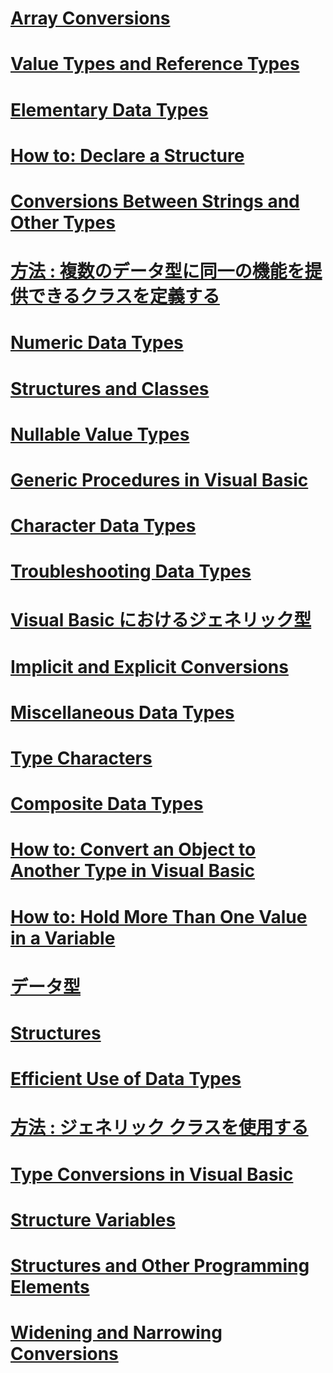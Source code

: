 # [Array Conversions](array-conversions.md)
# [Value Types and Reference Types](value-types-and-reference-types.md)
# [Elementary Data Types](elementary-data-types.md)
# [How to: Declare a Structure](how-to-declare-a-structure.md)
# [Conversions Between Strings and Other Types](conversions-between-strings-and-other-types.md)
# [方法 : 複数のデータ型に同一の機能を提供できるクラスを定義する](how-to-define-a-class-that-can-provide-identical-functionality.md)
# [Numeric Data Types](numeric-data-types.md)
# [Structures and Classes](structures-and-classes.md)
# [Nullable Value Types](nullable-value-types.md)
# [Generic Procedures in Visual Basic](generic-procedures.md)
# [Character Data Types](character-data-types.md)
# [Troubleshooting Data Types](troubleshooting-data-types.md)
# [Visual Basic におけるジェネリック型](generic-types.md)
# [Implicit and Explicit Conversions](implicit-and-explicit-conversions.md)
# [Miscellaneous Data Types](miscellaneous-data-types.md)
# [Type Characters](type-characters.md)
# [Composite Data Types](composite-data-types.md)
# [How to: Convert an Object to Another Type in Visual Basic](how-to-convert-an-object-to-another-type.md)
# [How to: Hold More Than One Value in a Variable](how-to-hold-more-than-one-value-in-a-variable.md)
# [データ型](index.md)
# [Structures](structures.md)
# [Efficient Use of Data Types](efficient-use-of-data-types.md)
# [方法 : ジェネリック クラスを使用する](how-to-use-a-generic-class.md)
# [Type Conversions in Visual Basic](type-conversions.md)
# [Structure Variables](structure-variables.md)
# [Structures and Other Programming Elements](structures-and-other-programming-elements.md)
# [Widening and Narrowing Conversions](widening-and-narrowing-conversions.md)
